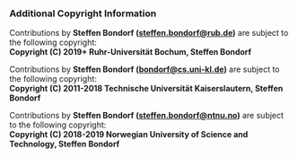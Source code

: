 ### Additional Copyright Information

Contributions by **Steffen Bondorf (steffen.bondorf@rub.de)** are subject to the following copyright:  
**Copyright (C) 2019+ Ruhr-Universität Bochum, Steffen Bondorf**

Contributions by **Steffen Bondorf (bondorf@cs.uni-kl.de)** are subject to the following copyright:  
**Copyright (C) 2011-2018 Technische Universität Kaiserslautern, Steffen Bondorf**

Contributions by **Steffen Bondorf (steffen.bondorf@ntnu.no)** are subject to the following copyright:  
**Copyright (C) 2018-2019 Norwegian University of Science and Technology, Steffen Bondorf**